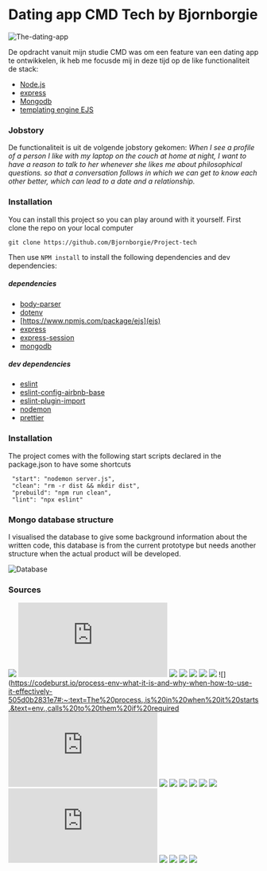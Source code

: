 # Dating app CMD Tech by Bjornborgie

![The-dating-app](https://user-images.githubusercontent.com/63642277/83446900-d28c4080-a44f-11ea-8408-97c67775c4db.png)


De opdracht vanuit mijn studie CMD was om een feature van een dating app te ontwikkelen, ik heb me focusde mij in deze tijd op de like functionaliteit de stack:

*  [Node.js](https://nodejs.org/en/)
*  [express](https://expressjs.com/) 
* [Mongodb](https://www.mongodb.com/)  
* [templating engine EJS](https://ejs.co/)



### Jobstory 

De functionaliteit is uit de volgende jobstory gekomen: _When I see a profile of a person I like with my laptop on the couch at home at night, I want to have a reason to talk to her whenever she likes me about philosophical questions. so that a conversation follows in which we can get to know each other better, which can lead to a date and a relationship._


### Installation 

You can install this project so you can play around with it yourself. First clone the repo on your local computer

`git clone https://github.com/Bjornborgie/Project-tech`

Then use `NPM install` to install the following dependencies and dev dependencies:

##### dependencies 

*  [body-parser](https://www.npmjs.com/package/body-parser)
*  [dotenv](https://www.npmjs.com/package/dotenv)
* [https://www.npmjs.com/package/ejs](ejs)
* [express](https://www.npmjs.com/package/express)
* [express-session](https://www.npmjs.com/package/express-session)
* [mongodb](https://www.npmjs.com/package/mongodb)



##### dev dependencies
* [eslint](https://www.npmjs.com/package/eslint)
* [eslint-config-airbnb-base](https://www.npmjs.com/package/eslint-config-airbnb)
* [eslint-plugin-import](https://www.npmjs.com/package/eslint-plugin-import)
* [nodemon](https://www.npmjs.com/package/nodemon)
* [prettier](https://www.npmjs.com/package/prettier)


### Installation 

The project comes with the following start scripts declared in the package.json to have some shortcuts


```
 "start": "nodemon server.js",
 "clean": "rm -r dist && mkdir dist",
 "prebuild": "npm run clean",
 "lint": "npx eslint"
```


### Mongo database structure  

I visualised the database to give some background information about the written code, this database is from the current prototype but needs another structure when the actual product will be developed. 

![Database](https://user-images.githubusercontent.com/63642277/83545644-c6f85280-a4ff-11ea-9ec6-96e6389a5abd.png)


### Sources 

![](https://codeburst.io/hitchhikers-guide-to-back-end-development-with-examples-3f97c70e0073)
![](https://docs.npmjs.com/files/package.json)
![](https://expressjs.com/)
![](https://scotch.io/tutorials/use-ejs-to-template-your-node-application)
![](https://www.youtube.com/watch?v=VM-2xSaDxJc)
![](https://www.youtube.com/watch?v=OH6Z0dJ_Huk)
![](https://cloud.mongodb.com/v2/5ecbbc1f98602632447e76ec#clusters/connect?clusterId=Cluster0)
![](https://codeburst.io/process-env-what-it-is-and-why-when-how-to-use-it-effectively-505d0b2831e7#:~:text=The%20process.,is%20in%20when%20it%20starts.&text=env.,calls%20to%20them%20if%20required
![](https://expressjs.com/en/starter/basic-routing.html)
![](https://github.com/cmda-bt/be-course-19-20/tree/master/examples)
![](https://stackoverflow.com/questions/6528876/how-to-redirect-404-errors-to-a-page-in-expressjs)
![](https://www.youtube.com/watch?v=pWbMrx5rVBE)
![](https://www.youtube.com/watch?v=-56x56UppqQ&t=666s)
![](https://www.youtube.com/watch?v=17UVejOw3zA&t=470s)
![](https://ejs.co/)
![](https://expressjs.com/en/guide/using-template-engines.html)
![](https://www.geeksforgeeks.org/use-ejs-as-template-engine-in-node-js/)
![](https://medium.com/swlh/master-ejs-template-engine-with-node-js-and-expressjs-979cc22b69be)
![](https://docs.atlas.mongodb.com/getting-started/)
![](https://medium.com/@sergio13prez/connecting-to-mongodb-atlas-d1381f184369)